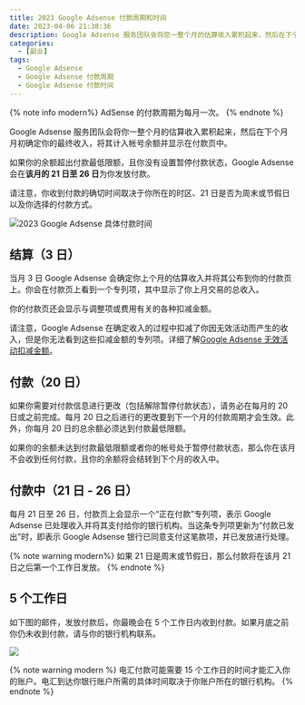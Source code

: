 ```yaml
---
title: 2023 Google Adsense 付款周期和时间
date: 2023-04-06 21:38:36
description: Google Adsense 服务团队会将您一整个月的估算收入累积起来，然后在下个月月初确定您的最终收入，将其计入帐号余额并显示在付款页中。如果您的余额超出付款最低限额，且您没有设置暂停付款状态，我们会在该月的 21 日至 26 日为您发放付款。
categories:
  - [副业]
tags:
  - Google Adsense
  - Google Adsense 付款周期
  - Google Adsense 付款时间
---
```


{% note info modern%}
AdSense 的付款周期为每月一次。
{% endnote %}

Google Adsense 服务团队会将你一整个月的估算收入累积起来，然后在下个月月初确定你的最终收入，将其计入帐号余额并显示在付款页中。

如果你的余额超出付款最低限额，且你没有设置暂停付款状态，Google Adsense 会在**该月的 21 日至 26 日**为你发放付款。

请注意，你收到付款的确切时间取决于你所在的时区、21 日是否为周末或节假日以及你选择的付款方式。

![2023 Google Adsense 具体付款时间](https://cdn.jsdelivr.net/gh/youngjuning/images@main/1680831939815.png)

## 结算（3 日）

当月 3 日 Google Adsense 会确定你上个月的估算收入并将其公布到你的付款页上。你会在付款页上看到一个专列项，其中显示了你上月交易的总收入。

你的付款页还会显示与调整项或费用有关的各种扣减金额。

请注意，Google Adsense 在确定收入的过程中扣减了你因无效活动而产生的收入，但是你无法看到这些扣减金额的专列项。详细了解[Google Adsense 无效活动扣减金额](https://support.google.com/adsense/answer/2808531)。

## 付款（20 日）

如果你需要对付款信息进行更改（包括解除暂停付款状态），请务必在每月的 20 日或之前完成。每月 20 日之后进行的更改要到下一个月的付款周期才会生效。此外，你每月 20 日的总余额必须达到付款最低限额。

如果你的余额未达到付款最低限额或者你的帐号处于暂停付款状态，那么你在该月不会收到任何付款，且你的余额将会结转到下个月的收入中。

## 付款中（21 日 - 26 日）

每月 21 日至 26 日，付款页上会显示一个“正在付款”专列项，表示 Google Adsense 已处理收入并将其支付给你的银行机构。当这条专列项更新为“付款已发出”时，即表示 Google Adsense 银行已同意支付这笔款项，并已发放进行处理。

{% note warning modern%}
如果 21 日是周末或节假日，那么付款将在该月 21 日之后第一个工作日发放。
{% endnote %}

## 5 个工作日

如下图的邮件，发放付款后，你最晚会在 5 个工作日内收到付款。如果月底之前你仍未收到付款，请与你的银行机构联系。

![](https://cdn.jsdelivr.net/gh/youngjuning/images@main/1682230887140.png)

{% note warning modern %}
电汇付款可能需要 15 个工作日的时间才能汇入你的账户。电汇到达你银行账户所需的具体时间取决于你账户所在的银行机构。
{% endnote %}
